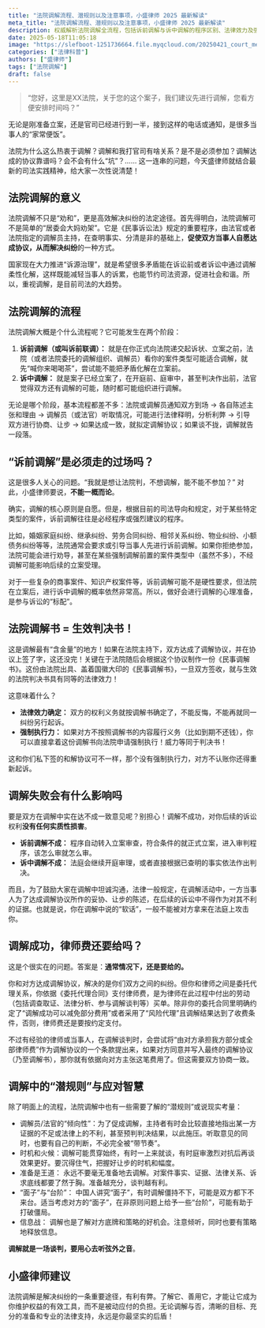 ```yaml
---
title: "法院调解流程、潜规则以及注意事项，小盛律师 2025 最新解读"
meta_title: "法院调解流程、潜规则以及注意事项，小盛律师 2025 最新解读"
description: 权威解析法院调解全流程，包括诉前调解与诉中调解的程序区别、法律效力及强制执行力。揭秘调解背后的潜规则，分析调解成功与失败的法律后果，提供应对策略和谈判技巧。了解调解书与判决书的同等效力，掌握维护自身权益的法律知识，2025年最新民事诉讼实务指南。
date: 2025-05-18T11:05:18
image: "https://slefboot-1251736664.file.myqcloud.com/20250421_court_mediation_cover.webp"
categories: ["法律科普"]
authors: ["盛律师"]
tags: ["法院调解"]
draft: false
---
```


> “您好，这里是XX法院，关于您的这个案子，我们建议先进行调解，您看方便安排时间吗？” 

无论是刚准备立案，还是官司已经进行到一半，接到这样的电话或通知，是很多当事人的“家常便饭”。

法院为什么这么热衷于调解？调解和我打官司有啥关系？是不是必须参加？调解达成的协议靠谱吗？会不会有什么“坑”？…… 这一连串的问题，今天盛律师就结合最新的司法实践精神，给大家一次性说清楚！

## 法院调解的意义

法院调解不只是“劝和”，更是高效解决纠纷的法定途径。首先得明白，法院调解可不是简单的“居委会大妈劝架”。它是《民事诉讼法》规定的重要程序，由法官或者法院指定的调解员主持，在查明事实、分清是非的基础上，**促使双方当事人自愿达成协议，从而解决纠纷**的一种方式。

国家现在大力推进“诉源治理”，就是希望很多矛盾能在诉讼前或者诉讼中通过调解柔性化解，这样既能减轻当事人的诉累，也能节约司法资源，促进社会和谐。所以，重视调解，是目前司法的大趋势。

## 法院调解的流程

法院调解大概是个什么流程呢？它可能发生在两个阶段：

1.  **诉前调解（或叫诉前联调）：** 就是在你正式向法院递交起诉状、立案之前，法院（或者法院委托的调解组织、调解员）看你的案件类型可能适合调解，就先“喊你来喝喝茶”，尝试能不能把矛盾化解在立案前。
2.  **诉中调解：** 就是案子已经立案了，在开庭前、庭审中，甚至判决作出前，法官觉得双方还有调解的可能，随时都可能组织进行调解。

无论是哪个阶段，基本流程都差不多：法院或调解员通知双方到场 -> 各自陈述主张和理由 -> 调解员（或法官）听取情况，可能进行法律释明，分析利弊 -> 引导双方进行协商、让步 -> 如果达成一致，就拟定调解协议；如果谈不拢，调解就告一段落。

## “诉前调解”是必须走的过场吗？

这是很多人关心的问题。“我就是想让法院判，不想调解，能不能不参加？” 对此，小盛律师要说，**不能一概而论**。

确实，调解的核心原则是自愿。但是，根据目前的司法导向和规定，对于某些特定类型的案件，诉前调解往往是必经程序或强烈建议的程序。

比如，婚姻家庭纠纷、继承纠纷、劳务合同纠纷、相邻关系纠纷、物业纠纷、小额债务纠纷等等，法院通常会要求或引导当事人先进行诉前调解。如果你拒绝参加，法院可能会进行劝导，甚至在某些强制调解前置的案件类型中（虽然不多），不经调解可能影响后续的立案受理。

对于一些复杂的商事案件、知识产权案件等，诉前调解可能不是硬性要求，但法院在立案后，进行诉中调解的概率依然非常高。所以，做好会进行调解的心理准备，是参与诉讼的“标配”。

## 法院调解书 = 生效判决书！

这是调解最有“含金量”的地方！如果在法院主持下，双方达成了调解协议，并在协议上签了字，这还没完！关键在于法院随后会根据这个协议制作一份《民事调解书》。这份由法院出具、盖着国徽大印的《民事调解书》，一旦双方签收，就与生效的法院判决书具有同等的法律效力！

这意味着什么？

* **法律效力确定：** 双方的权利义务就按调解书确定了，不能反悔，不能再就同一纠纷另行起诉。
* **强制执行力：** 如果对方不按照调解书的内容履行义务（比如到期不还钱），你可以直接拿着这份调解书向法院申请强制执行！威力等同于判决书！

这和你们私下签的和解协议可不一样，那个没有强制执行力，对方不认账你还得重新起诉。

## 调解失败会有什么影响吗

要是双方在调解中实在达不成一致意见呢？别担心！调解不成功，对你后续的诉讼权利**没有任何实质性损害**。

* **诉前调解不成：** 程序自动转入立案审查，符合条件的就正式立案，进入审判程序，该怎么审就怎么审。
* **诉中调解不成：** 法庭会继续开庭审理，或者直接根据已查明的事实依法作出判决。

而且，为了鼓励大家在调解中坦诚沟通，法律一般规定，在调解活动中，一方当事人为了达成调解协议所作的妥协、让步的陈述，在后续的诉讼中不得作为对其不利的证据。也就是说，你在调解中说的“软话”，一般不能被对方拿来在法庭上攻击你。

## 调解成功，律师费还要给吗？

这是个很实在的问题。答案是：**通常情况下，还是要给的。**

你和对方达成调解协议，解决的是你们双方之间的纠纷。但你和律师之间是委托代理关系，你依据《委托代理合同》支付律师费，是为律师在此过程中付出的劳动（包括调查取证、法律分析、参与调解谈判等）买单。除非你的委托合同里明确约定了“调解成功可以减免部分费用”或者采用了“风险代理”且调解结果达到了收费条件，否则，律师费还是要按约定支付。

不过有经验的律师或当事人，在调解谈判时，会尝试将“由对方承担我方部分或全部律师费”作为调解协议的一个条款提出来，如果对方同意并写入最终的调解协议（乃至调解书），那你就有依据向对方主张这笔费用了。但这需要双方协商一致。

## 调解中的“潜规则”与应对智慧

除了明面上的流程，法院调解中也有一些需要了解的“潜规则”或说现实考量：

* 调解员/法官的“倾向性”：为了促成调解，主持者有时会比较直接地指出某一方证据的不足或法律上的不利，甚至预判判决结果，以此施压。听取意见的同时，也要有自己的判断，不必完全被“带节奏”。
* 时机和火候：调解可能贯穿始终，有时一上来就谈，有时庭审激烈对抗后再谈效果更好。要沉得住气，把握好让步的时机和幅度。
* 准备是王道： 永远不要毫无准备地去调解。对案件事实、证据、法律关系、诉求底线都要了然于胸。准备越充分，谈判越有利。
* “面子”与“台阶”： 中国人讲究“面子”，有时调解僵持不下，可能是双方都下不来台。适当考虑对方的“面子”，在非原则问题上给予一些“台阶”，可能有助于打破僵局。
* 信息战： 调解也是了解对方底牌和策略的好机会。注意倾听，同时也要有策略地释放信息。

**调解就是一场谈判，要用心去听弦外之音**。

## 小盛律师建议

法院调解是解决纠纷的一条重要途径，有利有弊。了解它、善用它，才能让它成为你维护权益的有效工具，而不是被动应付的负担。无论调解与否，清晰的目标、充分的准备和专业的法律支持，永远是你最坚实的后盾！